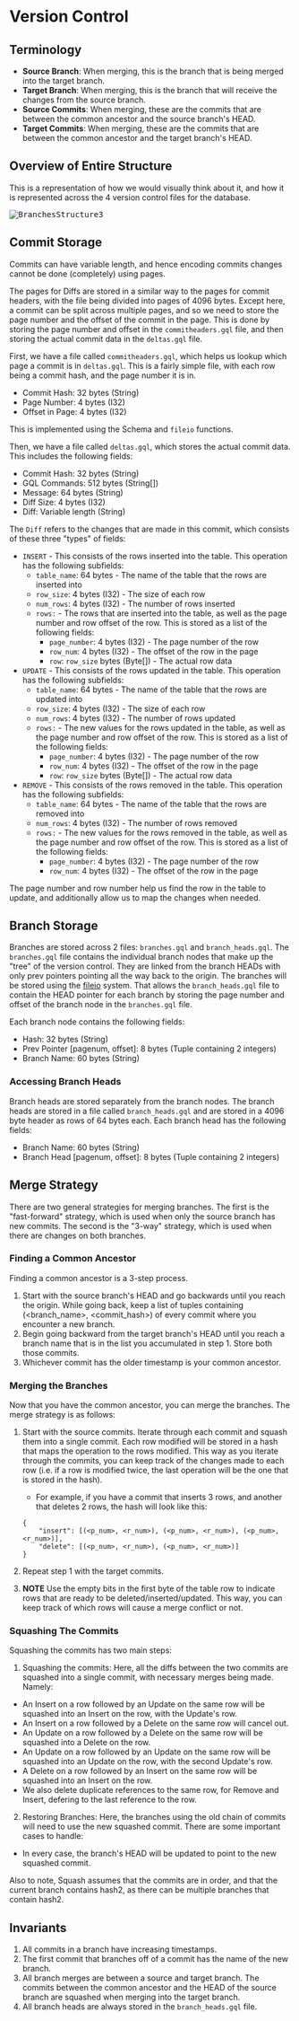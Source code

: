 # Version Control

## Terminology

* **Source Branch**: When merging, this is the branch that is being merged into the target branch.
* **Target Branch**: When merging, this is the branch that will receive the changes from the source branch.
* **Source Commits**: When merging, these are the commits that are between the common ancestor and the source branch's HEAD.
* **Target Commits**: When merging, these are the commits that are between the common ancestor and the target branch's HEAD.

## Overview of Entire Structure

This is a representation of how we would visually think about it, and how it is represented across the 4 version control files for the database.

<kbd>![BranchesStructure3](https://user-images.githubusercontent.com/54650222/192897304-714ffb81-d3cf-4c4b-8935-639c4b16100a.png)</kbd>

## Commit Storage

Commits can have variable length, and hence encoding commits changes cannot be done (completely) using pages. 

The pages for Diffs are stored in a similar way to the pages for commit headers, with the file being divided into pages of 4096 bytes. Except here, a commit can be split across multiple pages, and so we need to store the page number and the offset of the commit in the page. This is done by storing the page number and offset in the `commitheaders.gql` file, and then storing the actual commit data in the `deltas.gql` file.

First, we have a file called `commitheaders.gql`, which helps us lookup which page a commit is in `deltas.gql`. This is a fairly simple file, with each row being a commit hash, and the page number it is in.
- Commit Hash: 32 bytes (String)
- Page Number: 4 bytes (I32)
- Offset in Page: 4 bytes (I32)

This is implemented using the Schema and `fileio` functions.

Then, we have a file called `deltas.gql`, which stores the actual commit data. This includes the following fields:
- Commit Hash: 32 bytes (String)
- GQL Commands: 512 bytes (String[])
- Message: 64 bytes (String)
- Diff Size: 4 bytes (I32)
- Diff: Variable length (String)

The `Diff` refers to the changes that are made in this commit, which consists of these three "types" of fields:
 - `INSERT` - This consists of the rows inserted into the table. This operation has the following subfields:
   - `table_name`: 64 bytes -  The name of the table that the rows are inserted into
   - `row_size`: 4 bytes (I32) - The size of each row
   - `num_rows`: 4 bytes (I32) - The number of rows inserted
   - `rows:` - The rows that are inserted into the table, as well as the page number and row offset of the row. This is stored as a list of the following fields:
     - `page_number`: 4 bytes (I32) - The page number of the row
     - `row_num`: 4 bytes (I32) - The offset of the row in the page
     - `row`: `row_size` bytes (Byte[]) - The actual row data
- `UPDATE` - This consists of the rows updated in the table. This operation has the following subfields:
   - `table_name`: 64 bytes -  The name of the table that the rows are updated into
   - `row_size`: 4 bytes (I32) - The size of each row
   - `num_rows`: 4 bytes (I32) - The number of rows updated
   - `rows:` - The new values for the rows updated in the table, as well as the page number and row offset of the row. This is stored as a list of the following fields:
     - `page_number`: 4 bytes (I32) - The page number of the row
     - `row_num`: 4 bytes (I32) - The offset of the row in the page
     - `row`: `row_size` bytes (Byte[]) - The actual row data
- `REMOVE` - This consists of the rows removed in the table. This operation has the following subfields:
   - `table_name`: 64 bytes -  The name of the table that the rows are removed into
   - `num_rows`: 4 bytes (I32) - The number of rows removed
   - `rows:` - The new values for the rows removed in the table, as well as the page number and row offset of the row. This is stored as a list of the following fields:
     - `page_number`: 4 bytes (I32) - The page number of the row
     - `row_num`: 4 bytes (I32) - The offset of the row in the page
     
The page number and row number help us find the row in the table to update, and additionally allow us to map the changes when needed.

## Branch Storage

Branches are stored across 2 files: `branches.gql` and `branch_heads.gql`. The `branches.gql` file contains the individual branch nodes that make up the "tree" of the version control. They are linked from the branch HEADs with only prev pointers pointing all the way back to the origin. The branches will be stored using the [fileio](https://github.com/GQL-Project/gql_db/tree/main/src/fileio#readme) system. That allows the `branch_heads.gql` file to contain the HEAD pointer for each branch by storing the page number and offset of the branch node in the `branches.gql` file.

Each branch node contains the following fields:
- Hash: 32 bytes (String)
- Prev Pointer [pagenum, offset]: 8 bytes (Tuple containing 2 integers)
- Branch Name: 60 bytes (String)

### Accessing Branch Heads

Branch heads are stored separately from the branch nodes. The branch heads are stored in a file called `branch_heads.gql` and are stored in a 4096 byte header as rows of 64 bytes each. Each branch head has the following fields:
- Branch Name: 60 bytes (String)
- Branch Head [pagenum, offset]: 8 bytes (Tuple containing 2 integers)

## Merge Strategy

There are two general strategies for merging branches. The first is the "fast-forward" strategy, which is used when only the source branch has new commits. The second is the "3-way" strategy, which is used when there are changes on both branches.

### Finding a Common Ancestor

Finding a common ancestor is a 3-step process.

1. Start with the source branch's HEAD and go backwards until you reach the origin. While going back, keep a list of tuples containing (<branch_name>, <commit_hash>) of every commit where you encounter a new branch. 
2. Begin going backward from the target branch's HEAD until you reach a branch name that is in the list you accumulated in step 1. Store both those commits.
3. Whichever commit has the older timestamp is your common ancestor.

### Merging the Branches

Now that you have the common ancestor, you can merge the branches. The merge strategy is as follows:

1. Start with the source commits. Iterate through each commit and squash them into a single commit. Each row modified will be stored in a hash that maps the operation to the rows modified. This way as you iterate through the commits, you can keep track of the changes made to each row (i.e. if a row is modified twice, the last operation will be the one that is stored in the hash).
    * For example, if you have a commit that inserts 3 rows, and another that deletes 2 rows, the hash will look like this: 
    
    ```
    {
        "insert": [(<p_num>, <r_num>), (<p_num>, <r_num>), (<p_num>, <r_num>)], 
        "delete": [(<p_num>, <r_num>), (<p_num>, <r_num>)]
    }
    ```
2. Repeat step 1 with the target commits.
3. **NOTE** Use the empty bits in the first byte of the table row to indicate rows that are ready to be deleted/inserted/updated. This way, you can keep track of which rows will cause a merge conflict or not. 

### Squashing The Commits

Squashing the commits has two main steps:
1. Squashing the commits: Here, all the diffs between the two commits are squashed into a single commit, with necessary merges being made. Namely:
  - An Insert on a row followed by an Update on the same row will be squashed into an Insert on the row, with the Update's row.
  - An Insert on a row followed by a Delete on the same row will cancel out.
  - An Update on a row followed by a Delete on the same row will be squashed into a Delete on the row.
  - An Update on a row followed by an Update on the same row will be squashed into an Update on the row, with the second Update's row.
  - A Delete on a row followed by an Insert on the same row will be squashed into an Insert on the row.
  - We also delete duplicate references to the same row, for Remove and Insert, defering to the last reference to the row.
2. Restoring Branches: Here, the branches using the old chain of commits will need to use the new squashed commit. There are some important cases to handle:
  - In every case, the branch's HEAD will be updated to point to the new squashed commit.

Also to note, Squash assumes that the commits are in order, and that the current branch contains hash2, as there can be multiple branches that contain hash2.

## Invariants

1. All commits in a branch have increasing timestamps.
2. The first commit that branches off of a commit has the name of the new branch.
3. All branch merges are between a source and target branch. The commits between the common ancestor and the HEAD of the source branch are squashed when merging into the target branch.
4. All branch heads are always stored in the `branch_heads.gql` file.
